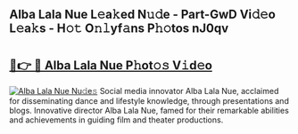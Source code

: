 ## Alba Lala Nue L𝚎a𝚔ed N𝚞𝚍e - Part-GwD Vi𝚍𝚎o L𝚎a𝚔s - H𝚘𝚝 O𝚗𝚕yf𝚊ns P𝚑𝚘tos nJ0qv

# <h2><a href="http://kf9j6i.oniu.top/?m=Alba+Lala+Nue">🔗👉 🔴 Alba Lala Nue P𝚑ot𝚘𝚜 V𝚒d𝚎o</a></h2>

[![Alba Lala Nue Nu𝚍e𝚜](https://i.imgur.com/0qMVB7G.gif)](http://kf9j6i.oniu.top/?m=Alba+Lala+Nue)
Social media innovator Alba Lala Nue, acclaimed for disseminating dance and lifestyle knowledge, through presentations and blogs. Innovative director Alba Lala Nue, famed for their remarkable abilities and achievements in guiding film and theater productions.  
